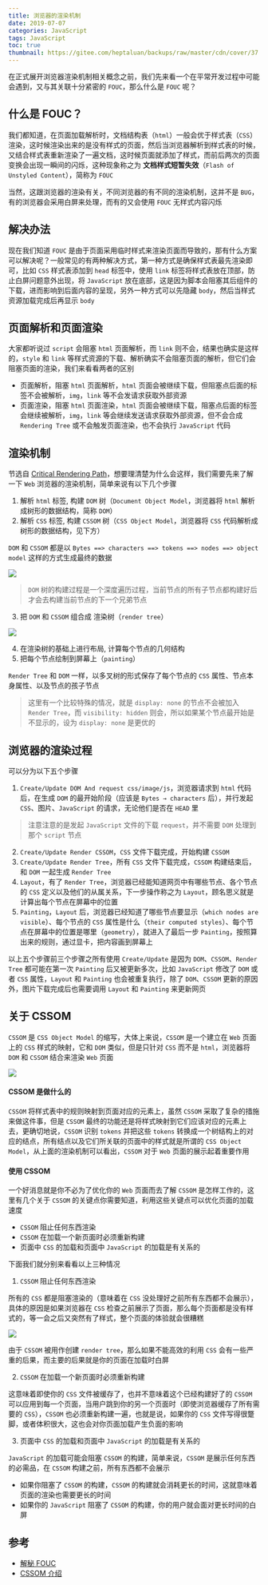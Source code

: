 ```yaml
---
title: 浏览器的渲染机制
date: 2019-07-07
categories: JavaScript
tags: JavaScript
toc: true
thumbnail: https://gitee.com/heptaluan/backups/raw/master/cdn/cover/37.jpg
---
```


在正式展开浏览器渲染机制相关概念之前，我们先来看一个在平常开发过程中可能会遇到，又与其关联十分紧密的 `FOUC`，那么什么是 `FOUC` 呢？

<!--more-->

## 什么是 FOUC？

我们都知道，在页面加载解析时，文档结构表（`html`）一般会优于样式表（`CSS`）渲染，这时候渲染出来的是没有样式的页面，然后当浏览器解析到样式表的时候，又结合样式表重新渲染了一遍文档，这时候页面就添加了样式，而前后两次的页面变换会出现一瞬间的闪烁，这种现象称之为 **文档样式短暂失效**（`Flash of Unstyled Content`），简称为 `FOUC`

当然，这跟浏览器的渲染有关，不同浏览器的有不同的渲染机制，这并不是 `BUG`，有的浏览器会采用白屏来处理，而有的又会使用 `FOUC` 无样式内容闪烁


## 解决办法

现在我们知道 `FOUC` 是由于页面采用临时样式来渲染页面而导致的，那有什么方案可以解决呢？一般常见的有两种解决方式，第一种方式是确保样式表最先渲染即可，比如 `CSS` 样式表添加到 `head` 标签中，使用 `link` 标签将样式表放在顶部，防止白屏问题意外出现，将 `JavaScript` 放在底部，这是因为脚本会阻塞其后组件的下载，进而影响到后面内容的呈现，另外一种方式可以先隐藏 `body`，然后当样式资源加载完成后再显示 `body`



## 页面解析和页面渲染

大家都听说过 `script` 会阻塞 `html` 页面解析，而 `link` 则不会，结果也确实是这样的，`style` 和 `link` 等样式资源的下载、解析确实不会阻塞页面的解析，但它们会阻塞页面的渲染，我们来看看两者的区别

* 页面解析，阻塞 `html` 页面解析，`html` 页面会被继续下载，但阻塞点后面的标签不会被解析，`img`，`link` 等不会发请求获取外部资源
* 页面渲染，阻塞 `html` 页面渲染，`html` 页面会被继续下载，阻塞点后面的标签会继续被解析，`img`，`link` 等会继续发送请求获取外部资源，但不会合成 `Rendering Tree` 或不会触发页面渲染，也不会执行 `JavaScript` 代码


## 渲染机制

节选自 [Critical Rendering Path](https://developers.google.com/web/fundamentals/performance/critical-rendering-path/?hl=en)，想要理清楚为什么会这样，我们需要先来了解一下 `Web` 浏览器的渲染机制，简单来说有以下几个步骤

1. 解析 `html` 标签, 构建 `DOM` 树（`Document Object Model`，浏览器将 `html` 解析成树形的数据结构，简称 `DOM`）
2. 解析 `CSS` 标签, 构建 `CSSOM` 树（`CSS Object Model`，浏览器将 `CSS` 代码解析成树形的数据结构，见下方）

`DOM` 和 `CSSOM` 都是以 `Bytes ==> characters ==> tokens ==> nodes ==> object model` 这样的方式生成最终的数据

![](https://gitee.com/heptaluan/backups/raw/master/cdn/js/38.png)

> `DOM` 树的构建过程是一个深度遍历过程，当前节点的所有子节点都构建好后才会去构建当前节点的下一个兄弟节点

3. 把 `DOM` 和 `CSSOM` 组合成 渲染树（`render tree`）

![](https://gitee.com/heptaluan/backups/raw/master/cdn/js/39.png)

4. 在渲染树的基础上进行布局, 计算每个节点的几何结构
5. 把每个节点绘制到屏幕上（`painting`）

`Render Tree` 和 `DOM` 一样，以多叉树的形式保存了每个节点的 `CSS` 属性、节点本身属性、以及节点的孩子节点

> 这里有一个比较特殊的情况，就是 `display: none` 的节点不会被加入 `Render Tree`，而 `visibility: hidden` 则会，所以如果某个节点最开始是不显示的，设为 `display: none` 是更优的



## 浏览器的渲染过程

可以分为以下五个步骤

1. `Create/Update DOM And request css/image/js`，浏览器请求到 `html` 代码后，在生成 `DOM` 的最开始阶段（应该是 `Bytes → characters` 后），并行发起 `CSS`、图片、`JavaScript` 的请求，无论他们是否在 `HEAD` 里

> 注意注意的是发起 `JavaScript` 文件的下载 `request`，并不需要 `DOM` 处理到那个 `script` 节点

2. `Create/Update Render CSSOM`，`CSS` 文件下载完成，开始构建 `CSSOM`
3. `Create/Update Render Tree`，所有 `CSS` 文件下载完成，`CSSOM` 构建结束后，和 `DOM` 一起生成 `Render Tree`
4. `Layout`，有了 `Render Tree`，浏览器已经能知道网页中有哪些节点、各个节点的 `CSS` 定义以及他们的从属关系，下一步操作称之为 `Layout`，顾名思义就是计算出每个节点在屏幕中的位置
5. `Painting`，`Layout` 后，浏览器已经知道了哪些节点要显示（`which nodes are visible`）、每个节点的 `CSS` 属性是什么（`their computed styles`）、每个节点在屏幕中的位置是哪里（`geometry`），就进入了最后一步 `Painting`，按照算出来的规则，通过显卡，把内容画到屏幕上

以上五个步骤前三个步骤之所有使用 `Create/Update` 是因为 `DOM`、`CSSOM`、`Render Tree` 都可能在第一次 `Painting` 后又被更新多次，比如 `JavaScript` 修改了 `DOM` 或者 `CSS` 属性，`Layout` 和 `Painting` 也会被重复执行，除了 `DOM`、`CSSOM` 更新的原因外，图片下载完成后也需要调用 `Layout` 和 `Painting` 来更新网页


## 关于 CSSOM

`CSSOM` 是 `CSS Object Model` 的缩写，大体上来说，`CSSOM` 是一个建立在 `Web` 页面上的 `CSS` 样式的映射，它和 `DOM` 类似，但是只针对 `CSS` 而不是 `html`，浏览器将 `DOM` 和 `CSSOM` 结合来渲染 `Web` 页面

![](https://gitee.com/heptaluan/backups/raw/master/cdn/js/35.png)


#### CSSOM 是做什么的

`CSSOM` 将样式表中的规则映射到页面对应的元素上，虽然 `CSSOM` 采取了复杂的措施来做这件事，但是 `CSSOM` 最终的功能还是将样式映射到它们应该对应的元素上去，更确切地说，`CSSOM` 识别 `tokens` 并把这些 `tokens` 转换成一个树结构上的对应的结点，所有结点以及它们所关联的页面中的样式就是所谓的 `CSS Object Model`，从上面的渲染机制可以看出，`CSSOM` 对于 `Web` 页面的展示起着重要作用


#### 使用 CSSOM

一个好消息就是你不必为了优化你的 `Web` 页面而去了解 `CSSOM` 是怎样工作的，这里有几个关于 `CSSOM` 的关键点你需要知道，利用这些关键点可以优化页面的加载速度

* `CSSOM` 阻止任何东西渲染
* `CSSOM` 在加载一个新页面时必须重新构建
* 页面中 `CSS` 的加载和页面中 `JavaScript` 的加载是有关系的

下面我们就分别来看看以上三种情况

1. `CSSOM` 阻止任何东西渲染

所有的 `CSS` 都是阻塞渲染的（意味着在 `CSS` 没处理好之前所有东西都不会展示），具体的原因是如果浏览器在 `CSS` 检查之前展示了页面，那么每个页面都是没有样式的，等一会之后又突然有了样式，整个页面的体验就会很糟糕

![](https://gitee.com/heptaluan/backups/raw/master/cdn/js/36.png)

由于 `CSSOM` 被用作创建 `render tree`，那么如果不能高效的利用 `CSS` 会有一些严重的后果，而主要的后果就是你的页面在加载时白屏

2. `CSSOM` 在加载一个新页面时必须重新构建

这意味着即使你的 `CSS` 文件被缓存了，也并不意味着这个已经构建好了的 `CSSOM` 可以应用到每一个页面，当用户跳到你的另一个页面时（即使浏览器缓存了所有需要的 `CSS`），`CSSOM` 也必须重新构建一遍，也就是说，如果你的 `CSS` 文件写得很蹩脚，或者体积很大，这也会对你页面加载产生负面的影响

3. 页面中 `CSS` 的加载和页面中 `JavaScript` 的加载是有关系的

`JavaScript` 的加载可能会阻塞 `CSSOM` 的构建，简单来说，`CSSOM` 是展示任何东西的必需品，在 `CSSOM` 构建之前，所有东西都不会展示

* 如果你阻塞了 `CSSOM` 的构建，`CSSOM` 的构建就会消耗更长的时间，这就意味着页面的渲染也需要更长的时间
* 如果你的 `JavaScript` 阻塞了 `CSSOM` 的构建，你的用户就会面对更长时间的白屏





## 参考

* [解秘 FOUC](https://juejin.im/entry/58f867045c497d0058e2ff3a)
* [CSSOM 介绍](https://varvy.com/performance/cssom.html)